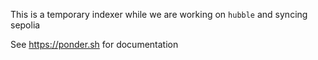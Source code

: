 This is a temporary indexer while we are working on `hubble` and syncing sepolia

See https://ponder.sh for documentation
